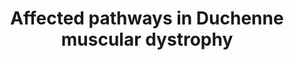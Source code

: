---
annotations:
- id: CL:0000863
  parent: native cell
  type: Cell Type Ontology
  value: inflammatory macrophage
- id: PW:0002340
  parent: disease pathway
  type: Pathway Ontology
  value: muscular disease pathway
- id: DOID:0080000
  type: Disease Ontology
  value: muscular disease
- id: CL:0000890
  parent: native cell
  type: Cell Type Ontology
  value: alternatively activated macrophage
- id: DOID:11723
  parent: genetic disease
  type: Disease Ontology
  value: Duchenne muscular dystrophy
- id: CL:0000187
  parent: native cell
  type: Cell Type Ontology
  value: muscle cell
- id: PW:0000013
  parent: disease pathway
  type: Pathway Ontology
  value: disease pathway
- id: CL:0000235
  parent: native cell
  type: Cell Type Ontology
  value: macrophage
- id: PW:0001169
  parent: regulatory pathway
  type: Pathway Ontology
  value: altered calcium/calcium-mediated signaling pathway
- id: CL:0000134
  parent: stem cell
  type: Cell Type Ontology
  value: mesenchymal stem cell
authors:
- Pauladewenter
- Ash iyer
- Egonw
- AlexanderPico
- Khanspers
- Larsgw
- Eweitz
- Tabbassidaloii
- Ddigles
citedin: ''
communities:
- Diseases
- RareDiseases
description: 'DMD (Duchenne Muscular Dystrophy) is a genetic disorder that primarily
  affects muscles in the body, causing progressive muscle weakness and wasting. It
  is caused by mutations in the DMD gene, which results in a deficiency or absence
  of the protein dystrophin, leading to muscle degeneration.  DMD is characterized
  by abnormal calcium levels resulting from dysfunction in the muscle cell membrane.
  This leads to the uncontrolled opening of the mitochondrial permeability transition
  pore (mPTP) which inhibits ATP synthesis and thus, drives the cell into apoptosis.
  This influx activates a cascade of harmful events, including increased production
  of reactive oxygen species (ROS) and activation of proteases that can damage the
  cell structure of muscle fibers.  The lack of the dystrophin protein affects essential
  components for muscle contraction namely the Disassembled Dystrophin-associated
  glycoprotein complex (DAPC) which disturbs the normal contraction-relaxation process
  of the muscle in DMD. Sustained contractions occur due to the high calcium influx
  causing muscle stiffness and fibrosis, which are known characteristics of DMD.   Indeed,
  fibrosis is commonly stimulated in dystrophic muscle cells as a result of the upregulation
  of several pro-fibrotic transcription factors such as SERPINE1, SCX and GL1. Hence,
  excessive amounts of collagen and fibronectin are produced, enhancing fibrosis.   All
  these events cause chronic inflammation in the muscle cell, attracting pro-inflammatory
  cytokines, chemokines and other inflammatory mediators. The chronic inflammation
  in DMD can further perpetuate muscle degeneration, fibrosis, and impaired muscle
  function.  Acknowledgments: Bria Jackson, Amaia Alvarez van Schie, Otto Rämö, Tuneille
  Adelaar'
last-edited: 2025-07-07
ndex: null
organisms:
- Homo sapiens
redirect_from:
- /index.php/Pathway:WP5356
- /instance/WP5356
- /instance/WP5356_r139788
revision: r139788
schema-jsonld:
- '@context': https://schema.org/
  '@id': https://wikipathways.github.io/pathways/WP5356.html
  '@type': Dataset
  creator:
    '@type': Organization
    name: WikiPathways
  description: 'DMD (Duchenne Muscular Dystrophy) is a genetic disorder that primarily
    affects muscles in the body, causing progressive muscle weakness and wasting.
    It is caused by mutations in the DMD gene, which results in a deficiency or absence
    of the protein dystrophin, leading to muscle degeneration.  DMD is characterized
    by abnormal calcium levels resulting from dysfunction in the muscle cell membrane.
    This leads to the uncontrolled opening of the mitochondrial permeability transition
    pore (mPTP) which inhibits ATP synthesis and thus, drives the cell into apoptosis.
    This influx activates a cascade of harmful events, including increased production
    of reactive oxygen species (ROS) and activation of proteases that can damage the
    cell structure of muscle fibers.  The lack of the dystrophin protein affects essential
    components for muscle contraction namely the Disassembled Dystrophin-associated
    glycoprotein complex (DAPC) which disturbs the normal contraction-relaxation process
    of the muscle in DMD. Sustained contractions occur due to the high calcium influx
    causing muscle stiffness and fibrosis, which are known characteristics of DMD.   Indeed,
    fibrosis is commonly stimulated in dystrophic muscle cells as a result of the
    upregulation of several pro-fibrotic transcription factors such as SERPINE1, SCX
    and GL1. Hence, excessive amounts of collagen and fibronectin are produced, enhancing
    fibrosis.   All these events cause chronic inflammation in the muscle cell, attracting
    pro-inflammatory cytokines, chemokines and other inflammatory mediators. The chronic
    inflammation in DMD can further perpetuate muscle degeneration, fibrosis, and
    impaired muscle function.  Acknowledgments: Bria Jackson, Amaia Alvarez van Schie,
    Otto Rämö, Tuneille Adelaar'
  keywords:
  - ADT2
  - AGTR1
  - AMPK1
  - AMPK2
  - ATP
  - Ang 2
  - CACNA1F
  - CACNA1S
  - CACNA2D1
  - CACNB1
  - CACNB2
  - CACNG1
  - CAMK2D
  - CAPN3
  - CASP9
  - CASQ 1
  - CTGF
  - Ca²⁺
  - Cl⁻
  - Collagen
  - DAG1
  - DMD
  - DMD (+ mutation)
  - DMD (+mutations)
  - DTNA
  - Dystrophin deficiency
  - FGA
  - FGB
  - FGG
  - FKBP1A
  - Fibronectin
  - GLI1
  - GRP75
  - Glycoproteins
  - HOCl
  - H₂O₂
  - IL10
  - IL1A
  - IL1B
  - IL6
  - IP3R1
  - IP3R2
  - IP3R3
  - L-Arginine
  - Lactate
  - MCU
  - MCUB
  - MMP2
  - MMP9
  - MPO
  - NE
  - NFKBIA
  - NFkB
  - 'NO'
  - NOS2
  - NOX2
  - NOX4
  - Na⁺
  - OPN
  - ORAI1
  - PLA2G2A
  - PLA2G4A
  - PLAU
  - PPIF
  - Platelet-activating factor
  - Proteoglycans
  - ROS
  - RYR1
  - SCX
  - SERCA1
  - SERPINE1
  - SGCA
  - SIGMAR1
  - SLN
  - SMAD2
  - SMAD3
  - SMAD4
  - SNTB1
  - SOCE
  - SSPN
  - STIM1
  - TGFB1
  - TGFBR1
  - TGFBR2
  - TNF
  - TNNI1
  - TOMM20
  - TRDN
  - TRPC1
  - TRPC3
  - TRPC6
  - VDAC1
  - '[Ca²⁺]mito'
  license: CC0
  name: Affected pathways in Duchenne muscular dystrophy
seo: CreativeWork
title: Affected pathways in Duchenne muscular dystrophy
wpid: WP5356
---